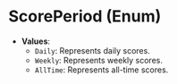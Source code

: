 # ScorePeriod (Enum)

- **Values**:
  - `Daily`: Represents daily scores.
  - `Weekly`: Represents weekly scores.
  - `AllTime`: Represents all-time scores.
